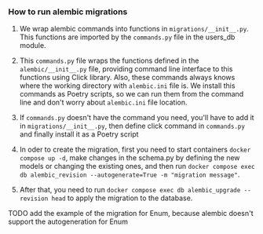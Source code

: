 ### How to run alembic migrations

1. We wrap alembic commands into functions in `migrations/__init__.py`. This functions are imported by the `commands.py` file in the users_db module. 

2. This `commands.py` file wraps the functions defined in the `alembic/__init__.py` file, providing command   line interface to this functions using Click library. Also, these commands always knows where the working directory with `alembic.ini` file is. We install this commands as Poetry scripts, so we can run them from the command line and don't worry about `alembic.ini` file location.

3. If `commands.py` doesn't have the command you need, you'll have to add it in `migrations/__init__.py`, then define click command in `commands.py` and finally install it as a Poetry script

4. In oder to create the migration, first you need to start containers `docker compose up -d`, make changes in the schema.py by defining the new models or changing the existing ones, and then run `docker compose exec db alembic_revision --autogenerate=True -m "migration message"`.

5. After that, you need to run `docker compose exec db alembic_upgrade --revision head` to apply the migration to the database.


TODO add the example of the migration for Enum, because alembic doesn't support the autogeneration for Enum